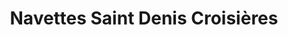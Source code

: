 ---
title: "Navettes Saint Denis Croisières"
url: /saint-denis-doleron/navettes-saint-denis-croisieres/
shop: Tickets
---